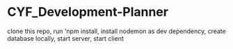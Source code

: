 # CYF_Development-Planner

clone this repo,
run 'npm install,
install nodemon as dev dependency,
create database locally,
start server,
start client
